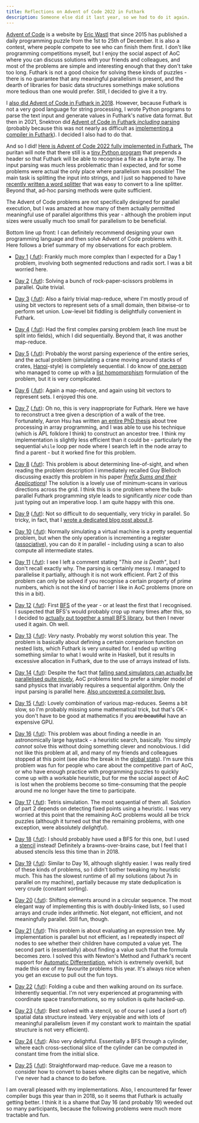 ```yaml
---
title: Reflections on Advent of Code 2022 in Futhark
description: Someone else did it last year, so we had to do it again.
---
```


[Advent of Code](https://adventofcode.com/) is a website by [Eric
Wastl](http://was.tl/) that since 2015 has published a daily
programming puzzle from the 1st to 25th of December.  It is also a
contest, where people compete to see who can finish them first.  I
don't like programming competitions myself, but I enjoy the social
aspect of AoC where you can discuss solutions with your friends and
colleagues, and most of the problems are simple and interesting enough
that they don't take too long.  Futhark is not a good choice for
solving these kinds of puzzles - there is no guarantee that any
meaningful parallelism is present, and the dearth of libraries for
basic data structures somethings make solutions more tedious than one
would prefer.  Still, I decided to give it a try.

I [also did Advent of Code in Futhark in
2018](2018-12-25-futhark-0.8.1-released.html#advent-of-code).
However, because Futhark is not a very good language for string
processing, I wrote Python programs to parse the text input and
generate values in Futhark's native data format.  But then in 2021,
Snektron did [Advent of Code in Futhark *including*
parsing](https://github.com/Snektron/aoc21) (probably because this was
not nearly as difficult as [implementing a compiler in
Futhark](https://github.com/Snektron/pareas)).  I decided I also had
to do that.

And so I did!  [Here is Advent of Code 2022 fully implemented in
Futhark.](https://github.com/athas/aoc22) The puritan will note that
there still is a [tiny Python
program](https://github.com/athas/aoc22/blob/main/txt2fut.py) that
prepends a header so that Futhark will be able to recognise a file as
a byte array.  The input parsing was much less problematic than I
expected, and for some problems were actual the only place where
parallelism was possible!  The main task is splitting the input into
strings, and I just so happened to have [recently written a word
splitter](https://futhark-lang.org/blog/2021-10-16-explicit-existentials.html#one-somewhat-interesting-usage-of-explicit-existential-quantification)
that was easy to convert to a line splitter.  Beyond that, ad-hoc
parsing methods were quite sufficient.

The Advent of Code problems are not specifically designed for parallel
execution, but I was amazed at how many of them actually permitted
meaningful use of parallel algorithms this year - although the problem
input sizes were usually much too small for parallelism to be
beneficial.

Bottom line up front: I can definitely recommend designing your own
programming language and then solve Advent of Code problems with it.
Here follows a brief summary of my observations for each problem.

* [Day 1](https://adventofcode.com/2022/day/1)
  ([.fut](https://github.com/athas/aoc22/blob/main/1.fut)): Frankly
  much more complex than I expected for a Day 1 problem, involving
  both segmented reductions and radix sort.  I was a bit worried here.

* [Day 2](https://adventofcode.com/2022/day/2)
  ([.fut](https://github.com/athas/aoc22/blob/main/2.fut)): Solving a
  bunch of rock-paper-scissors problems in parallel.  Quite trivial.

* [Day 3](https://adventofcode.com/2022/day/3)
  ([.fut](https://github.com/athas/aoc22/blob/main/3.fut)): Also a
  fairly trivial map-reduce, where I'm mostly proud of using bit
  vectors to represent sets of a small domain, then bitwise-or to
  perform set union.  Low-level bit fiddling is delightfully
  convenient in Futhark.

* [Day 4](https://adventofcode.com/2022/day/4)
  ([.fut](https://github.com/athas/aoc22/blob/main/4.fut)): Had the
  first complex parsing problem (each line must be split into fields),
  which I did sequentially.  Beyond that, it was another map-reduce.

* [Day 5](https://adventofcode.com/2022/day/5)
  ([.fut](https://github.com/athas/aoc22/blob/main/5.fut)): Probably
  the worst parsing experience of the entire series, and the actual
  problem (simulating a crane moving around stacks of crates,
  [Hanoi](https://en.wikipedia.org/wiki/Tower_of_Hanoi)-style) is
  completely sequential.  I do know of [one
  person](https://github.com/namibj/advent_of_code_2022/blob/a3e43c93fa7840a4ff52cbb4a8888ad373d86a80/src/day5_fut.fut#L203-L474)
  who managed to come up with a [list
  homomorphism](https://sigkill.dk/writings/par/lhomo.html)
  formulation of the problem, but it is very complicated.

* [Day 6](https://adventofcode.com/2022/day/6)
  ([.fut](https://github.com/athas/aoc22/blob/main/6.fut)): Again a
  map-reduce, and again using bit vectors to represent sets.  I
  enjoyed this one.

* [Day 7](https://adventofcode.com/2022/day/7)
  ([.fut](https://github.com/athas/aoc22/blob/main/7.fut)): Oh no,
  this is very inappropriate for Futhark.  Here we have to reconstruct
  a tree given a description of a walk of the tree.  Fortunately,
  Aaron Hsu has written [an entire PhD
  thesis](https://scholarworks.iu.edu/dspace/handle/2022/24749) about
  tree processing in array programming, and I was able to use his
  technique (which is APL folklore I think) to construct an ancestor
  tree.  I think my implementation is slightly less efficient than it
  could be - particularly the sequential `while` loop per node where I
  search left in the node array to find a parent - but it worked fine
  for this problem.

* [Day 8](https://adventofcode.com/2022/day/8)
  ([.fut](https://github.com/athas/aoc22/blob/main/8.fut)): This
  problem is about determining line-of-sight, and when reading the
  problem description I immediately recalled Guy Blelloch discussing
  exactly this problem in his paper [*Prefix Sums and their
  Applications*](https://www.cs.cmu.edu/~guyb/papers/Ble93.pdf)!  The
  solution is a lovely use of minimum-scans in various directions
  across the grid.  I think this is one problem where the
  bulk-parallel Futhark programming style leads to significantly
  *nicer* code than just typing out an imperative loop.  I am quite
  happy with this one.

* [Day 9](https://adventofcode.com/2022/day/9)
  ([.fut](https://github.com/athas/aoc22/blob/main/9.fut)): Not so
  difficult to do sequentially, very tricky in parallel.  So tricky,
  in fact, that I [wrote a dedicated blog post about
  it](2022-12-10-case-study.html).

* [Day 10](https://adventofcode.com/2022/day/10)
  ([.fut](https://github.com/athas/aoc22/blob/main/10.fut)): Normally
  simulating a virtual machine is a pretty sequential problem, but
  when the only operation is incrementing a register
  ([associative](https://en.wikipedia.org/wiki/Associative_property)),
  you can do it in parallel - including using a scan to also compute
  all intermediate states.

* [Day 11](https://adventofcode.com/2022/day/11)
  ([.fut](https://github.com/athas/aoc22/blob/main/11.fut)): I see I
  left a comment stating *"This one is Death"*, but I don't recall
  exactly why.  The parsing is certainly messy.  I managed to
  parallelise it partially, although it is not work efficient.  Part 2
  of this problem can only be solved if you recognise a certain
  property of prime numbers, which is not the kind of barrier I like
  in AoC problems (more on this in a bit).

* [Day 12](https://adventofcode.com/2022/day/12)
  ([.fut](https://github.com/athas/aoc22/blob/main/12.fut)): First
  [BFS](https://en.wikipedia.org/wiki/Breadth-first_search) of the
  year - or at least the first that I recognised.  I suspected that
  BFS's would probably crop up many times after this, so I decided to
  [actually put together a small BFS
  library](https://github.com/athas/aoc22/blob/main/bfs.fut), but then
  I never used it again.  Oh well.

* [Day 13](https://adventofcode.com/2022/day/13)
  ([.fut](https://github.com/athas/aoc22/blob/main/13.fut)): *Very*
  nasty.  Probably my worst solution this year.  The problem is
  basically about defining a certain comparison function on nested
  lists, which Futhark is very unsuited for.  I ended up writing
  something similar to what I would write in Haskell, but it results
  in excessive allocation in Futhark, due to the use of arrays instead
  of lists.

* [Day 14](https://adventofcode.com/2022/day/14)
  ([.fut](https://github.com/athas/aoc22/blob/main/14.fut)): Despite
  the fact that [falling sand simulators can actually be parallelised
  quite nicely](https://github.com/athas/diving-beet), AoC problems
  tend to prefer a simpler model of sand physics that invariably
  requires a sequential algorithm.  Only the input parsing is parallel
  here.  [Also uncovered a compiler
  bug.](https://github.com/diku-dk/futhark/issues/1798)

* [Day 15](https://adventofcode.com/2022/day/15)
  ([.fut](https://github.com/athas/aoc22/blob/main/15.fut)): Lovely
  combination of various map-reduces.  Seems a bit slow, so I'm
  probably missing some mathematical trick, but that's OK - you don't
  have to be good at mathematics if you ~~are beautiful~~ have an
  expensive GPU.

* [Day 16](https://adventofcode.com/2022/day/16)
  ([.fut](https://github.com/athas/aoc22/blob/main/16.fut)): This
  problem was about finding a needle in an astronomically large
  haystack - a heuristic search, basically.  You simply *cannot* solve
  this without doing something clever and nonobvious.  I did not like
  this problem at all, and many of my friends and colleagues stopped
  at this point (see also the break in the [global
  stats](https://adventofcode.com/2022/stats)).  I'm sure this problem
  was fun for people who care about the competitive part of AoC, or
  who have enough practice with programming puzzles to quickly come up
  with a workable heuristic, but for me the social aspect of AoC is
  lost when the problems become so time-consuming that the people
  around me no longer have the time to participate.

* [Day 17](https://adventofcode.com/2022/day/17)
  ([.fut](https://github.com/athas/aoc22/blob/main/17.fut)): Tetris
  simulation.  The most sequential of them all.  Solution of part 2
  depends on detecting fixed points using a heuristic.  I was very
  worried at this point that the remaining AoC problems would all be
  trick puzzles (although it turned out that the remaining problems,
  with one exception, were absolutely *delightful*).

* [Day 18](https://adventofcode.com/2022/day/18)
  ([.fut](https://github.com/athas/aoc22/blob/main/18.fut)): I should
  probably have used a BFS for this one, but I used a
  [stencil](https://en.wikipedia.org/wiki/Cellular_automaton) instead!
  Definitely a brawns-over-brains case, but I feel that I abused
  stencils less this time than in 2018.

* [Day 19](https://adventofcode.com/2022/day/19)
  ([.fut](https://github.com/athas/aoc22/blob/main/19.fut)): Similar
  to Day 16, although slightly easier.  I was really tired of these
  kinds of problems, so I didn't bother tweaking my heuristic much.
  This has the slowest runtime of all my solutions (about 7s in
  parallel on my machine), partially because my state deduplication is
  very crude (constant sorting).

* [Day 20](https://adventofcode.com/2022/day/20)
  ([.fut](https://github.com/athas/aoc22/blob/main/20.fut)): Shifting
  elements around in a circular sequence.  The most elegant way of
  implementing this is with doubly-linked lists, so I used arrays and
  crude index arithmetic.  Not elegant, not efficient, and not
  meaningfully parallel.  Still fun, though.

* [Day 21](https://adventofcode.com/2022/day/21)
  ([.fut](https://github.com/athas/aoc22/blob/main/21.fut)): This
  problem is about evaluating an expression tree.  My implementation
  is parallel but not efficient, as I repeatedly inspect *all* nodes
  to see whether their children have computed a value yet.  The second
  part is (essentially) about finding a value such that the formula
  becomes zero.  I solved this with Newton's Method and Futhark's
  recent support for [Automatic
  Differentiation](https://www.autodiff.org), which is extremely
  overkill, but made this one of my favourite problems this year.
  It's always nice when you get an excuse to pull out the fun toys.

* [Day 22](https://adventofcode.com/2022/day/22)
  ([.fut](https://github.com/athas/aoc22/blob/main/22.fut)): Folding a
  cube and then walking around on its surface.  Inherently sequential.
  I'm not very experienced at programming with coordinate space
  transformations, so my solution is quite hacked-up.

* [Day 23](https://adventofcode.com/2022/day/23)
  ([.fut](https://github.com/athas/aoc22/blob/main/23.fut)): Best
  solved with a stencil, so of course I used a (sort of) spatial data
  structure instead.  Very enjoyable and with lots of meaningful
  parallelism (even if my constant work to maintain the spatial
  structure is not very efficient).

* [Day 24](https://adventofcode.com/2022/day/24)
  ([.fut](https://github.com/athas/aoc22/blob/main/24.fut)): Also very
  delightful.  Essentially a BFS through a cylinder, where each
  cross-sectional slice of the cylinder can be computed in constant
  time from the initial slice.

* [Day 25](https://adventofcode.com/2022/day/25)
  ([.fut](https://github.com/athas/aoc22/blob/main/25.fut)):
  Straightforward map-reduce.  Gave me a reason to consider how to
  convert to bases where digits can be negative, which I've never had
  a chance to do before.

I am overall pleased with my implementations.  Also, I encountered far
fewer compiler bugs this year than in 2018, so it seems that Futhark
is actually getting better.  I think it is a shame that Day 16 (and
probably 19) weeded out so many participants, because the following
problems were much more tractable and fun.
